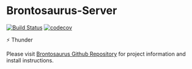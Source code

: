# Brontosaurus-Server

[![Build Status](https://travis-ci.org/SudoDotDog/Brontosaurus-Server.svg?branch=master)](https://travis-ci.org/SudoDotDog/Brontosaurus-Server)
[![codecov](https://codecov.io/gh/SudoDotDog/Brontosaurus-Server/branch/master/graph/badge.svg)](https://codecov.io/gh/SudoDotDog/Brontosaurus-Server)

:zap: Thunder

Please visit [Brontosaurus Github Repository](https://github.com/SudoDotDog/Brontosaurus) for project information and install instructions.
